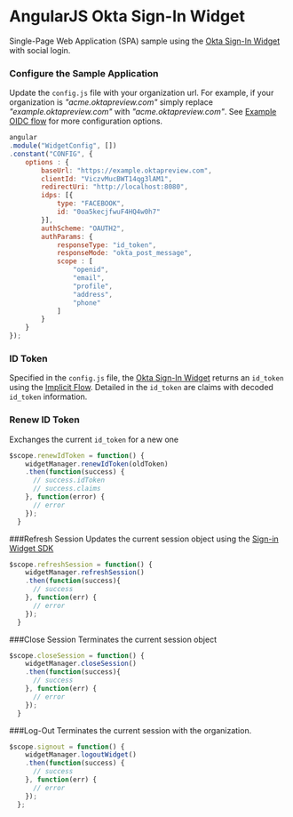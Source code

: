 # AngularJS Okta Sign-In Widget 
Single-Page Web Application (SPA) sample using the [Okta Sign-In Widget](http://developer.okta.com/docs/api/resources/okta_signin_widget.html) with social login.

### Configure the Sample Application
Update the `config.js` file with your organization url. For example, if your organization is *"acme.oktapreview.com"* simply replace *"example.oktapreview.com"* with *"acme.oktapreview.com"*. See [Example OIDC flow](http://developer.okta.com/docs/api/resources/okta_signin_widget.html#oidc-options) for more configuration options.
```javascript
angular
.module("WidgetConfig", [])
.constant("CONFIG", {
    options : {
        baseUrl: "https://example.oktapreview.com",
        clientId: "ViczvMucBWT14qg3lAM1",
        redirectUri: "http://localhost:8080",
        idps: [{
            type: "FACEBOOK",
            id: "0oa5kecjfwuF4HQ4w0h7"
        }],
        authScheme: "OAUTH2",
        authParams: {
            responseType: "id_token",
            responseMode: "okta_post_message",
            scope : [
                "openid",
                "email",
                "profile",
                "address",
                "phone"
            ]
        }
    }
});
```

### ID Token
Specified in the `config.js` file, the [Okta Sign-In Widget](http://developer.okta.com/docs/api/resources/okta_signin_widget.html) returns an `id_token` using the [Implicit Flow](https://tools.ietf.org/html/rfc6749#section-1.3.2). Detailed in the `id_token` are claims with decoded `id_token` information.

### Renew ID Token
Exchanges the current `id_token` for a new one

```javascript
$scope.renewIdToken = function() {
    widgetManager.renewIdToken(oldToken)
    .then(function(success) {
      // success.idToken
      // success.claims
    }, function(error) {
      // error
    });
  }
```

###Refresh Session
Updates the current session object using the [Sign-in Widget SDK](http://developer.okta.com/docs/api/resources/okta_signin_widget.html)

```javascript
$scope.refreshSession = function() {
    widgetManager.refreshSession()
    .then(function(success){
      // success
    }, function(err) {
      // error
    });
  }
```

###Close Session
Terminates the current session object

```javascript
$scope.closeSession = function() {
    widgetManager.closeSession()
    .then(function(success){
      // success
    }, function(err) {
      // error
    });
  }
```

###Log-Out
Terminates the current session with the organization.

```javascript
$scope.signout = function() {
    widgetManager.logoutWidget()
    .then(function(success) {
      // success
    }, function(err) {
      // error
    });
  };
```
